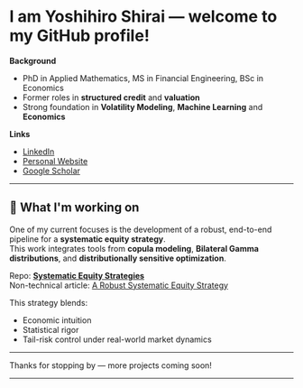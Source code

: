 # I am Yoshihiro Shirai — welcome to my GitHub profile!

**Background**  
- PhD in Applied Mathematics, MS in Financial Engineering, BSc in Economics
- Former roles in **structured credit** and **valuation**
- Strong foundation in **Volatility Modeling**, **Machine Learning** and **Economics**

**Links**  
- [LinkedIn](https://www.linkedin.com/in/yoshihiro-shirai)
- [Personal Website](https://yoshihiroshirai.com)
- [Google Scholar](https://scholar.google.com/citations?user=WK4k61sAAAAJ&hl=en)

---

## 🔬 What I'm working on

One of my current focuses is the development of a robust, end-to-end pipeline for a **systematic equity strategy**.  
This work integrates tools from **copula modeling**, **Bilateral Gamma distributions**, and **distributionally sensitive optimization**.

Repo: [**Systematic Equity Strategies**](https://github.com/yshirai999/Systematic-Equity-Strategies)  
Non-technical article: [A Robust Systematic Equity Strategy](https://medium.com/@yoshihiroshirai/a-robust-systematic-equity-strategies-d26ea229bde0)

This strategy blends:
- Economic intuition
- Statistical rigor
- Tail-risk control under real-world market dynamics

---

Thanks for stopping by — more projects coming soon!





---

